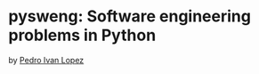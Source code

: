 # pysweng: Software engineering problems in Python

by [Pedro Ivan Lopez](http://pedroivanlopez.com)
